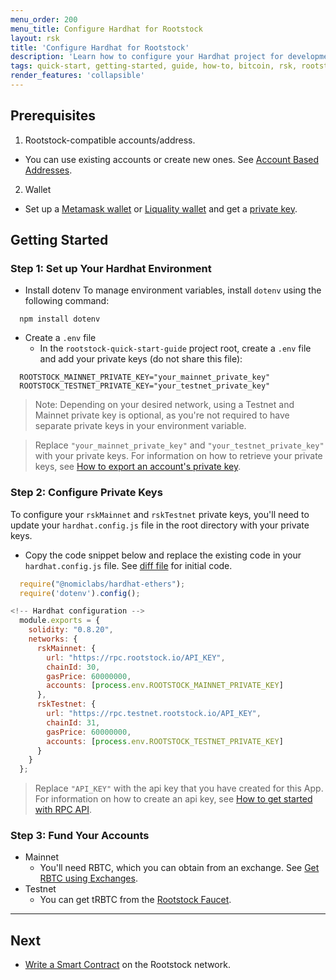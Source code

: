 ```yaml
---
menu_order: 200
menu_title: Configure Hardhat for Rootstock
layout: rsk
title: 'Configure Hardhat for Rootstock'
description: 'Learn how to configure your Hardhat project for development on Rootstock testnet and mainnet'
tags: quick-start, getting-started, guide, how-to, bitcoin, rsk, rootstock, blockchain
render_features: 'collapsible'
---
```


## Prerequisites

1. Rootstock-compatible accounts/address. 
  - You can use existing accounts or create new ones. See [Account Based Addresses](/rsk/architecture/account-based/).
2. Wallet
  - Set up a [Metamask wallet](/develop/wallet/use/metamask/) or [Liquality wallet](https://chromewebstore.google.com/detail/liquality-wallet/kpfopkelmapcoipemfendmdcghnegimn?pli=1) and get a [private key](/guides/quickstart/browser#private-keys-and-public-keys).
  
## Getting Started

### Step 1: Set up Your Hardhat Environment

- Install dotenv 
To manage environment variables, install `dotenv` using the following command:

```shell
  npm install dotenv
```

- Create a `.env` file
  - In the `rootstock-quick-start-guide` project root, create a `.env` file and add your private keys (do not share this file):

```shell
  ROOTSTOCK_MAINNET_PRIVATE_KEY="your_mainnet_private_key"
  ROOTSTOCK_TESTNET_PRIVATE_KEY="your_testnet_private_key"
```

> Note: Depending on your desired network, using a Testnet and Mainnet private key is optional, as you're not required to have separate private keys in your environment variable.

> Replace `"your_mainnet_private_key"` and `"your_testnet_private_key"` with your private keys. For information on how to retrieve your private keys, see [How to export an account's private key](https://support.metamask.io/hc/en-us/articles/360015289632-How-to-export-an-account-s-private-key).

### Step 2: Configure Private Keys

To configure your `rskMainnet` and `rskTestnet` private keys, you'll need to update your `hardhat.config.js` file in the root directory with your private keys.

- Copy the code snippet below and replace the existing code in your `hardhat.config.js` file. See [diff file](https://github.com/rsksmart/rootstock-quick-start-guide/blob/d018514628c4888cdba8bcdcf307cc5a2077e496/hardhat.config.js#L1) for initial code.

```js
  require("@nomiclabs/hardhat-ethers");
  require('dotenv').config();

<!-- Hardhat configuration -->
  module.exports = {
    solidity: "0.8.20",
    networks: {
      rskMainnet: {
        url: "https://rpc.rootstock.io/API_KEY",
        chainId: 30,
        gasPrice: 60000000,
        accounts: [process.env.ROOTSTOCK_MAINNET_PRIVATE_KEY]
      },
      rskTestnet: {
        url: "https://rpc.testnet.rootstock.io/API_KEY",
        chainId: 31,
        gasPrice: 60000000,
        accounts: [process.env.ROOTSTOCK_TESTNET_PRIVATE_KEY]
      }
    }
  };
```

> Replace `"API_KEY"` with the api key that you have created for this App. For information on how to create an api key, see [How to get started with RPC API](/tools/rpc-api/).

### Step 3: Fund Your Accounts
[](#top "collapsible")
- Mainnet
  - You'll need RBTC, which you can obtain from an exchange. See [Get RBTC using Exchanges](https://dev.rootstock.io/guides/get-crypto-on-rsk/rbtc-exchanges/).
- Testnet
  - You can get tRBTC from the [Rootstock Faucet](https://faucet.rootstock.io/).

----
## Next
- [Write a Smart Contract](/guides/quickstart/hardhat/write-smart-contract/) on the Rootstock network.